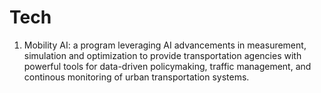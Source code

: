 # Tech
1. Mobility AI: a program leveraging AI advancements in measurement, simulation and optimization to provide transportation agencies with powerful tools for data-driven policymaking, traffic management, and continous monitoring of urban transportation systems.
